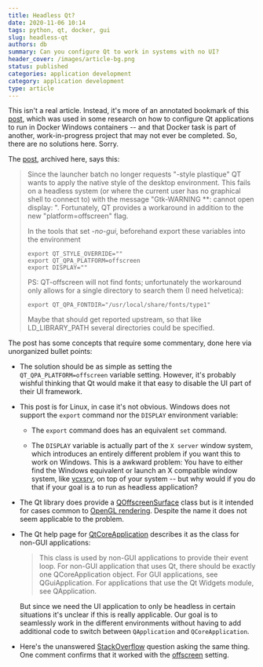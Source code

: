 ```yaml
---
title: Headless Qt?
date: 2020-11-06 10:14
tags: python, qt, docker, gui
slug: headless-qt
authors: db
summary: Can you configure Qt to work in systems with no UI?
header_cover: /images/article-bg.png
status: published
categories: application development
category: application development
type: article
---
```


This isn't a real article.  Instead, it's more of an annotated bookmark of this [post], which was used in some research on how to configure Qt applications to run in Docker Windows containers -- and that Docker task is part of another, work-in-progress project that may not ever be completed. So, there are no solutions here.  Sorry.

The [post], archived here, says this:

> Since the launcher batch no longer requests "-style plastique" QT wants to apply the native style of the desktop environment. This fails on a headless system (or where the current user has no graphical shell to connect to) with the message "Gtk-WARNING **: cannot open display: ". Fortunately, QT provides a workaround in addition to the new "platform=offscreen" flag.
>
> In the tools that set *-no-gui*, beforehand export these variables into the environment
>
> ```console
> export QT_STYLE_OVERRIDE=""
> export QT_QPA_PLATFORM=offscreen
> export DISPLAY=""
> ```
>
> PS: QT-offscreen will not find fonts; unfortunately the workaround only allows for a single directory to search them (I need helvetica):
>
> ```console
> export QT_QPA_FONTDIR="/usr/local/share/fonts/type1"
> ```
>
> Maybe that should get reported upstream, so that like LD_LIBRARY_PATH several directories could be specified.

The post has some concepts that require some commentary, done here via unorganized bullet points:

* The solution should be as simple as setting the `QT_QPA_PLATFORM=offscreen` variable setting. However, it's probably wishful thinking that Qt would make it that easy to disable the UI part of their UI framework.

* This post is for Linux, in case it's not obvious.  Windows does not support the `export` command nor the `DISPLAY` environment variable:

    * The `export` command does has an equivalent `set` command.

    * The `DISPLAY` variable is actually part of the `X server` window system, which introduces an entirely different problem if you want this to work on Windows.  This is a awkward problem:  You have to either find the Windows equivalent or launch an X compatible window system, like [vcxsrv], on top of your system -- but why would if you do that if your goal is a to run as headless application?

* The Qt library does provide a [QOffscreenSurface] class but is it intended for cases common to [OpenGL rendering].  Despite the name it does not seem applicable to the problem.

* The Qt help page for [QtCoreApplication] describes it as the class for non-GUI applications:

    > This class is used by non-GUI applications to provide their event loop. For non-GUI application that uses Qt, there should be exactly one QCoreApplication object. For GUI applications, see QGuiApplication. For applications that use the Qt Widgets module, see QApplication.

    But since we need the UI application to only be headless in certain situations it's unclear if this is really applicable.  Our goal is to seamlessly work in the different environments without having to add additional code to switch between `QApplication` and `QCoreApplication`.

* Here's the unanswered [StackOverflow] question asking the same thing.  One comment confirms that it worked with the [offscreen] setting.

[post]: https://www.qcad.org/bugtracker/index.php?do=details&task_id=1534
[QOffscreenSurface]: https://doc.qt.io/qt-5/qoffscreensurface.html
[opengl rendering]: https://forum.qt.io/topic/56889/what-exactly-is-a-qoffscreensurface
[vcxsrv]: https://sourceforge.net/projects/vcxsrv/
[qtcoreapplication]: https://doc.qt.io/qt-5/qcoreapplication.html
[stackoverflow]: https://stackoverflow.com/questions/42686691/create-a-truly-headless-qapplication-instance
[offscreen]: https://doc.qt.io/qt-5/qguiapplication.html#platformName-prop
